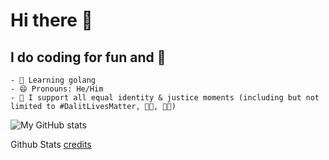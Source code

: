 # Hi there 👋

## I do coding for fun and 💸

    - 🎯 Learning golang
    - 😄 Pronouns: He/Him
    - 🤝 I support all equal identity & justice moments (including but not limited to #DalitLivesMatter, 🏳️‍🌈, ✊🏿)

![My GitHub stats](https://github-readme-stats.vercel.app/api?username=iamsurajbobade&count_private=true&show_icons=true&title_color=c9d1d9&icon_color=f78166&text_color=bdc5cd&bg_color=0d1117&hide_border=true)

Github Stats [credits](https://github.com/anuraghazra/github-readme-stats)

